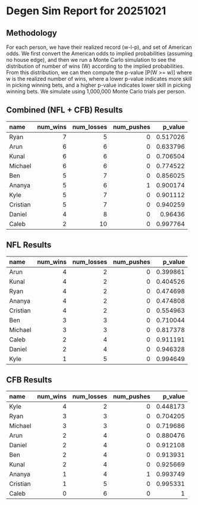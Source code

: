 # Degen Sim Report for 20251021
## Methodology
For each person, we have their realized record (w-l-p), and set of American odds. We first convert the American odds to implied probabilities (assuming no house edge), and then we run a Monte Carlo simulation to see the distribution of number of wins (W) according to the implied probabilities.
From this distribution, we can then compute the p-value [P(W >= w)] where w is the realized number of wins, where a lower p-value indicates more skill in picking winning bets, and a higher p-value indicates lower skill in picking winning bets. We simulate using 1,000,000 Monte Carlo trials per person.

## Combined (NFL + CFB) Results

| name     |   num_wins |   num_losses |   num_pushes |   p_value |
|:---------|-----------:|-------------:|-------------:|----------:|
| Ryan     |          7 |            5 |            0 |  0.517026 |
| Arun     |          6 |            6 |            0 |  0.633796 |
| Kunal    |          6 |            6 |            0 |  0.706504 |
| Michael  |          6 |            6 |            0 |  0.774522 |
| Ben      |          5 |            7 |            0 |  0.856025 |
| Ananya   |          5 |            6 |            1 |  0.900174 |
| Kyle     |          5 |            7 |            0 |  0.901112 |
| Cristian |          5 |            7 |            0 |  0.940259 |
| Daniel   |          4 |            8 |            0 |  0.96436  |
| Caleb    |          2 |           10 |            0 |  0.997764 |
## NFL Results

| name     |   num_wins |   num_losses |   num_pushes |   p_value |
|:---------|-----------:|-------------:|-------------:|----------:|
| Arun     |          4 |            2 |            0 |  0.399861 |
| Kunal    |          4 |            2 |            0 |  0.404526 |
| Ryan     |          4 |            2 |            0 |  0.474698 |
| Ananya   |          4 |            2 |            0 |  0.474808 |
| Cristian |          4 |            2 |            0 |  0.554963 |
| Ben      |          3 |            3 |            0 |  0.710044 |
| Michael  |          3 |            3 |            0 |  0.817378 |
| Caleb    |          2 |            4 |            0 |  0.911191 |
| Daniel   |          2 |            4 |            0 |  0.946328 |
| Kyle     |          1 |            5 |            0 |  0.994649 |
## CFB Results

| name     |   num_wins |   num_losses |   num_pushes |   p_value |
|:---------|-----------:|-------------:|-------------:|----------:|
| Kyle     |          4 |            2 |            0 |  0.448173 |
| Ryan     |          3 |            3 |            0 |  0.704205 |
| Michael  |          3 |            3 |            0 |  0.719686 |
| Arun     |          2 |            4 |            0 |  0.880476 |
| Daniel   |          2 |            4 |            0 |  0.912108 |
| Ben      |          2 |            4 |            0 |  0.913931 |
| Kunal    |          2 |            4 |            0 |  0.925669 |
| Ananya   |          1 |            4 |            1 |  0.993749 |
| Cristian |          1 |            5 |            0 |  0.995331 |
| Caleb    |          0 |            6 |            0 |  1        |
